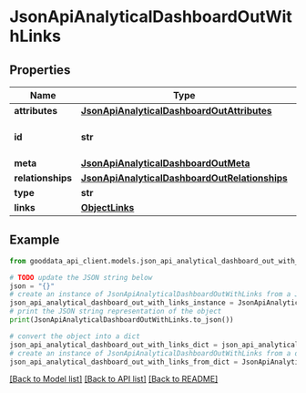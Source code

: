 # JsonApiAnalyticalDashboardOutWithLinks


## Properties

Name | Type | Description | Notes
------------ | ------------- | ------------- | -------------
**attributes** | [**JsonApiAnalyticalDashboardOutAttributes**](JsonApiAnalyticalDashboardOutAttributes.md) |  | 
**id** | **str** | API identifier of an object | 
**meta** | [**JsonApiAnalyticalDashboardOutMeta**](JsonApiAnalyticalDashboardOutMeta.md) |  | [optional] 
**relationships** | [**JsonApiAnalyticalDashboardOutRelationships**](JsonApiAnalyticalDashboardOutRelationships.md) |  | [optional] 
**type** | **str** | Object type | 
**links** | [**ObjectLinks**](ObjectLinks.md) |  | [optional] 

## Example

```python
from gooddata_api_client.models.json_api_analytical_dashboard_out_with_links import JsonApiAnalyticalDashboardOutWithLinks

# TODO update the JSON string below
json = "{}"
# create an instance of JsonApiAnalyticalDashboardOutWithLinks from a JSON string
json_api_analytical_dashboard_out_with_links_instance = JsonApiAnalyticalDashboardOutWithLinks.from_json(json)
# print the JSON string representation of the object
print(JsonApiAnalyticalDashboardOutWithLinks.to_json())

# convert the object into a dict
json_api_analytical_dashboard_out_with_links_dict = json_api_analytical_dashboard_out_with_links_instance.to_dict()
# create an instance of JsonApiAnalyticalDashboardOutWithLinks from a dict
json_api_analytical_dashboard_out_with_links_from_dict = JsonApiAnalyticalDashboardOutWithLinks.from_dict(json_api_analytical_dashboard_out_with_links_dict)
```
[[Back to Model list]](../README.md#documentation-for-models) [[Back to API list]](../README.md#documentation-for-api-endpoints) [[Back to README]](../README.md)



